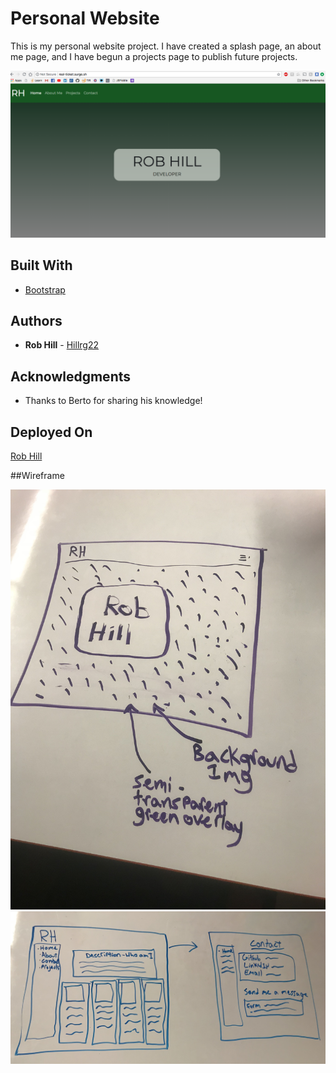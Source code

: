 # Personal Website

This is my personal website project. I have created a splash page, an about me page, and I have begun a projects page to publish future projects.

![picture](./splash-page-screenshot.png)

## Built With

* [Bootstrap](http://www.getbootstrap.com)


## Authors

* **Rob Hill** - [Hillrg22](https://github.com/Hillrg22)


## Acknowledgments

* Thanks to Berto for sharing his knowledge!

## Deployed On

[Rob Hill](http://real-ticket.surge.sh/)

##Wireframe

![picture](./splash-page-wireframe.jpg)
![picture](./personal-website-wireframe.jpg)
